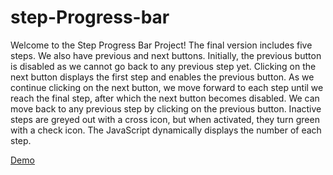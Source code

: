 # step-Progress-bar
Welcome to the Step Progress Bar Project! The final version includes five steps. We also have previous and next buttons.
Initially, the previous button is disabled as we cannot go back to any previous step yet.
Clicking on the next button displays the first step and enables the previous button.
As we continue clicking on the next button, we move forward to each step until we reach the final step, after which the next button becomes disabled.
We can move back to any previous step by clicking on the previous button.
Inactive steps are greyed out with a cross icon, but when activated, they turn green with a check icon. The JavaScript dynamically displays the number of each step.

[Demo]()
